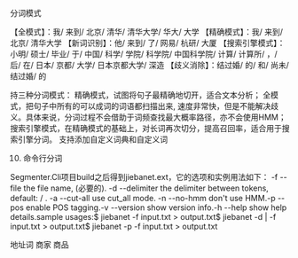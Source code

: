 分词模式


【全模式】：我/ 来到/ 北京/ 清华/ 清华大学/ 华大/ 大学
【精确模式】：我/ 来到/ 北京/ 清华大学
【新词识别】：他/ 来到/ 了/ 网易/ 杭研/ 大厦
【搜索引擎模式】：小明/ 硕士/ 毕业/ 于/ 中国/ 科学/ 学院/ 科学院/ 中国科学院/ 计算/ 计算所/ ，/ 后/ 在/ 日本/ 京都/ 大学/ 日本京都大学/ 深造
【歧义消除】：结过婚/ 的/ 和/ 尚未/ 结过婚/ 的

持三种分词模式：
精确模式，试图将句子最精确地切开，适合文本分析；
全模式，把句子中所有的可以成词的词语都扫描出来, 速度非常快，但是不能解决歧义。具体来说，分词过程不会借助于词频查找最大概率路径，亦不会使用HMM；
搜索引擎模式，在精确模式的基础上，对长词再次切分，提高召回率，适合用于搜索引擎分词。
支持添加自定义词典和自定义词

10. 命令行分词

Segmenter.Cli项目build之后得到jiebanet.ext，它的选项和实例用法如下：
-f       --file          the file name, (必要的).
-d       --delimiter     the delimiter between tokens, default: / .
-a       --cut-all       use cut_all mode.
-n       --no-hmm        don't use HMM.-p       --pos           enable POS tagging.-v       --version       show version info.-h       --help          show help details.sample usages:$ jiebanet -f input.txt > output.txt$ jiebanet -d | -f input.txt > output.txt$ jiebanet -p -f input.txt > output.txt



地址词
商家 商品

